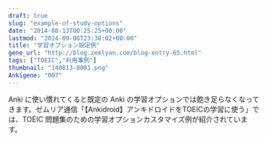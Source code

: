 ```yaml
---
draft: true
slug: "example-of-study-options"
date: "2014-08-13T00:25:25+00:00"
lastmod: "2014-09-06T23:38:02+00:00"
title: "学習オプション設定例"
gene_url: "http://blog.zemlyan.com/blog-entry-65.html"
tags: ["TOEIC","利用事例"]
thumbnail: "140813-0001.png"
Ankigene: "007"
---
```

Anki に使い慣れてくると既定の Anki の学習オプションでは飽き足らなくなってきます。ゼムリア通信「【Ankidroid】アンキドロイドをTOEICの学習に使う」では、TOEIC 問題集のための学習オプションカスタマイズ例が紹介されています。

